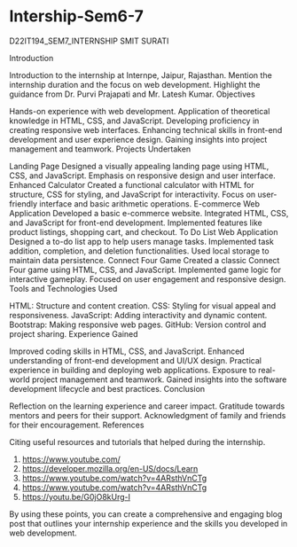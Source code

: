 # Intership-Sem6-7
 
D22IT194_SEM7_INTERNSHIP
SMIT SURATI


Introduction

Introduction to the internship at Internpe, Jaipur, Rajasthan.
Mention the internship duration and the focus on web development.
Highlight the guidance from Dr. Purvi Prajapati and Mr. Latesh Kumar.
Objectives

Hands-on experience with web development.
Application of theoretical knowledge in HTML, CSS, and JavaScript.
Developing proficiency in creating responsive web interfaces.
Enhancing technical skills in front-end development and user experience design.
Gaining insights into project management and teamwork.
Projects Undertaken

Landing Page
Designed a visually appealing landing page using HTML, CSS, and JavaScript.
Emphasis on responsive design and user interface.
Enhanced Calculator
Created a functional calculator with HTML for structure, CSS for styling, and JavaScript for interactivity.
Focus on user-friendly interface and basic arithmetic operations.
E-commerce Web Application
Developed a basic e-commerce website.
Integrated HTML, CSS, and JavaScript for front-end development.
Implemented features like product listings, shopping cart, and checkout.
To Do List Web Application
Designed a to-do list app to help users manage tasks.
Implemented task addition, completion, and deletion functionalities.
Used local storage to maintain data persistence.
Connect Four Game
Created a classic Connect Four game using HTML, CSS, and JavaScript.
Implemented game logic for interactive gameplay.
Focused on user engagement and responsive design.
Tools and Technologies Used

HTML: Structure and content creation.
CSS: Styling for visual appeal and responsiveness.
JavaScript: Adding interactivity and dynamic content.
Bootstrap: Making responsive web pages.
GitHub: Version control and project sharing.
Experience Gained

Improved coding skills in HTML, CSS, and JavaScript.
Enhanced understanding of front-end development and UI/UX design.
Practical experience in building and deploying web applications.
Exposure to real-world project management and teamwork.
Gained insights into the software development lifecycle and best practices.
Conclusion

Reflection on the learning experience and career impact.
Gratitude towards mentors and peers for their support.
Acknowledgment of family and friends for their encouragement.
References

Citing useful resources and tutorials that helped during the internship.

1. https://www.youtube.com/
2. https://developer.mozilla.org/en-US/docs/Learn
3. https://www.youtube.com/watch?v=4ARsthVnCTg
4. https://www.youtube.com/watch?v=4ARsthVnCTg
5. https://youtu.be/G0jO8kUrg-I
   
By using these points, you can create a comprehensive and engaging blog post that outlines your internship experience and the skills you developed in web development.









